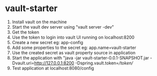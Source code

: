 # vault-starter

1. Install vault on the machine
2. Start the vault dev server using "vault server -dev"
3. Get the token
4. Use the token to login into vault UI running on localhost:8200
5. Create a new secret eg: app-config
6. Add some properties to the secret eg: app.name=vault-starter
7. Use the created secret as vault property source in application
8. Start the application with "java -jar vault-starter-0.0.1-SNAPSHOT.jar -Dvault.uri=http://127.0.0.1:8200 -Dspring.vault.token=*/*token*/*
9. Test application at localhost:8080/config
